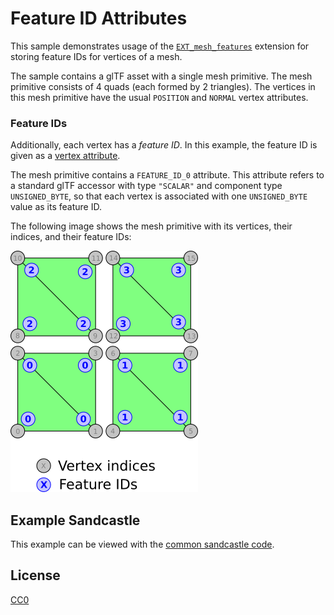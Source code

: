 # Feature ID Attributes

This sample demonstrates usage of the [`EXT_mesh_features`](https://github.com/CesiumGS/glTF/tree/3d-tiles-next/extensions/2.0/Vendor/EXT_mesh_features) extension for storing feature IDs for vertices of a mesh.

The sample contains a glTF asset with a single mesh primitive. The mesh primitive consists of 4 quads (each formed by 2 triangles). The vertices in this mesh primitive have the usual `POSITION` and `NORMAL` vertex attributes. 

### Feature IDs

Additionally, each vertex has a _feature ID_. In this example, the feature ID is given as a [vertex attribute](https://github.com/CesiumGS/glTF/tree/3d-tiles-next/extensions/2.0/Vendor/EXT_mesh_features#vertex-attribute). 

The mesh primitive contains a `FEATURE_ID_0` attribute. This attribute refers to a standard glTF accessor with type `"SCALAR"` and component type `UNSIGNED_BYTE`, so that each vertex is associated with one `UNSIGNED_BYTE` value as its feature ID.

The following image shows the mesh primitive with its vertices, their indices, and their feature IDs:

![Image](../../figures/EXT_mesh_features-quads.png)

## Example Sandcastle

This example can be viewed with the [common sandcastle code](../../README.md#common-sandcastle-code).

## License

[CC0](https://creativecommons.org/share-your-work/public-domain/cc0/)
